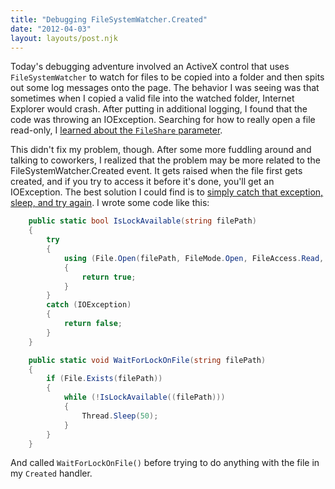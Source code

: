 ```yaml
---
title: "Debugging FileSystemWatcher.Created"
date: "2012-04-03"
layout: layouts/post.njk
---
```


Today's debugging adventure involved an ActiveX control that uses
`FileSystemWatcher` to watch for files to be copied into a folder and then spits
out some log messages onto the page. The behavior I was seeing was that
sometimes when I copied a valid file into the watched folder, Internet Explorer
would crash. After putting in additional logging, I found that the code was
throwing an IOException. Searching for how to really open a file read-only, I
[learned about the `FileShare` parameter](http://aautar.digital-radiation.com/blog/?p=1292).

This didn't fix my problem, though. After some more fuddling around and talking
to coworkers, I realized that the problem may be more related to the
FileSystemWatcher.Created event. It gets raised when the file first gets
created, and if you try to access it before it's done, you'll get an
IOException. The best solution I could find is to
[simply catch that exception, sleep, and try again](http://bloggingabout.net/blogs/jschreuder/archive/2006/07/06/12886.aspx).
I wrote some code like this:

```csharp
    public static bool IsLockAvailable(string filePath)
    {
        try
        {
            using (File.Open(filePath, FileMode.Open, FileAccess.Read, FileShare.ReadWrite))
            {
                return true;
            }
        }
        catch (IOException)
        {
            return false;
        }
    }

    public static void WaitForLockOnFile(string filePath)
    {
        if (File.Exists(filePath))
        {
            while (!IsLockAvailable((filePath)))
            {
                Thread.Sleep(50);
            }
        }
    }
```

And called `WaitForLockOnFile()` before trying to do anything with the file in
my `Created` handler.
